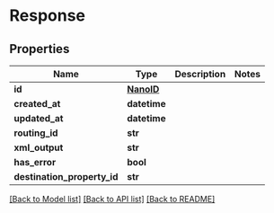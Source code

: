 # Response


## Properties
Name | Type | Description | Notes
------------ | ------------- | ------------- | -------------
**id** | [**NanoID**](NanoID.md) |  | 
**created_at** | **datetime** |  | 
**updated_at** | **datetime** |  | 
**routing_id** | **str** |  | 
**xml_output** | **str** |  | 
**has_error** | **bool** |  | 
**destination_property_id** | **str** |  | 

[[Back to Model list]](../README.md#documentation-for-models) [[Back to API list]](../README.md#documentation-for-api-endpoints) [[Back to README]](../README.md)


